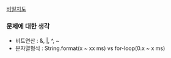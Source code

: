 [비밀지도](https://programmers.co.kr/learn/courses/30/lessons/17681)

### 문제에 대한 생각
- 비트연산 : &, |, ^, ~
- 문자열형식 : String.format(x ~ xx ms) vs for-loop(0.x ~ x ms)
